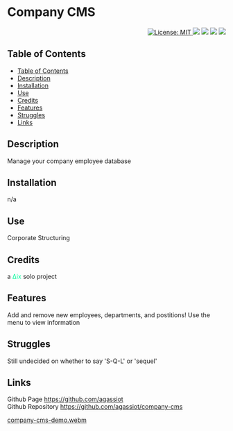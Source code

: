  <h1 align="left"> Company CMS </h1>
 <p align="right">
  <a href="https://github.com/agassiot/company-cms/blob/main/LICENSE.md">
        <img alt="License: MIT" src="https://img.shields.io/github/license/agassiot/company-cms?style=plastic" target="_blank"/>
    </a>
<img src="https://img.shields.io/badge/javascript-%23323330.svg?style=plastic&logo=javascript&logoColor=%23F7DF1E" target="_blank"/>
<img src="https://img.shields.io/badge/mysql-%2300f.svg?style=plastic&logo=mysql&logoColor=white" />
<img src="https://img.shields.io/badge/node.js-6DA55F?style=plastic&logo=node.js&logoColor=white" />
<img src="https://img.shields.io/badge/-Inquirer.js-red?style=plastic&logo=data:image/svg%2bxml;base64,PHN2ZyB3aWR0aD0iMjU2IiBoZWlnaHQ9IjI1NiIgIHhtbG5zPSJodHRwOi8vd3d3LnczLm9yZy8yMDAwL3N2ZyI+PGcgZmlsbD0ibm9uZSIgZmlsbC1ydWxlPSJldmVub2RkIj48cGF0aCBmaWxsPSIjRjBEQjRGIiBkPSJNMCAwaDIzNXYyMzVIMHoiLz48cGF0aCBmaWxsPSIjMzIzMzMwIiBkPSJNMTM4IDE2M3YtNWg1di01aDI5djVoNHY1aDV2MTRoLTV2NWgtNHY1aC01djVoLTV2MTVoLTl2LTE5aDV2LTVoNXYtNWg1di01aDV2LTZoLTV2LTVoLTIxdjVoLTV2MTBoLTl2LTE0ek0xMjUgMTYyaC0yMHY1MWgyMHY5SDk3di02OWgyOHpNMTkwIDE2MmgyMHY1MWgtMjB2OWgyOHYtNjloLTI4ek0xNTMgMjEzaDl2OWgtOXoiLz48L2c+PC9zdmc+" />

</p>


## Table of Contents
- [Table of Contents](#table-of-contents)
- [Description](#description)
- [Installation](#installation)
- [Use](#use)
- [Credits](#credits)
- [Features](#features)
- [Struggles](#struggles)
- [Links](#links)


## Description

Manage your company employee database

## Installation

n/a

## Use

Corporate Structuring

## Credits

a <span style="color:mediumspringgreen">∆ix</span> solo project

## Features

Add and remove new employees, departments, and postitions! Use the menu to view information

## Struggles

Still undecided on whether to say 'S-Q-L' or 'sequel'

## Links

Github Page https://github.com/agassiot \
Github Repository https://github.com/agassiot/company-cms









[company-cms-demo.webm](https://user-images.githubusercontent.com/61921580/201354283-07ede50d-0c90-482e-ae13-78eab936c80e.webm)
